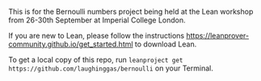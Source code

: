 This is for the Bernoulli numbers project being held at the Lean workshop from 26-30th September at Imperial College London.

If you are new to Lean, please follow the instructions https://leanprover-community.github.io/get_started.html to download Lean.

To get a local copy of this repo, run `leanproject get https://github.com/laughinggas/bernoulli` on your Terminal.

